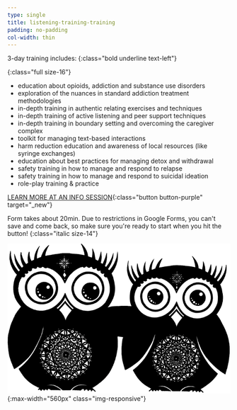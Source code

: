 ```yaml
---
type: single
title: listening-training-training
padding: no-padding
col-width: thin
---
```


3-day training includes:
{:class="bold underline text-left"}

{:class="full size-16"}
- education about opioids, addiction and substance use disorders
- exploration of the nuances in standard addiction treatment methodologies
- in-depth training in authentic relating exercises and techniques
- in-depth training of active listening and peer support techniques
- in-depth training in boundary setting and overcoming the caregiver complex 
- toolkit for managing text-based interactions
- harm reduction education and awareness of local resources (like syringe exchanges)
- education about best practices for managing detox and withdrawal
- safety training in how to manage and respond to relapse 
- safety training in how to manage and respond to suicidal ideation
- role-play training & practice

[LEARN MORE AT AN INFO SESSION](https://www.eventbrite.com/e/seekhealing-info-session-tickets-44272326721){:class="button button-purple" target="_new"}

Form takes about 20min. Due to restrictions in Google Forms, you can't save and come back, so make sure you're ready to start when you hit the button!
{:class="italic size-14"}

![Owl Friends](/assets/images/owlFriends.png){:max-width="560px" class="img-responsive"}